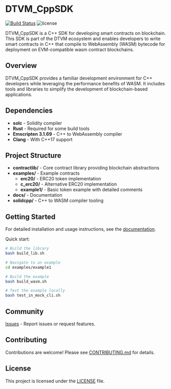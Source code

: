 # DTVM_CppSDK

[![Build Status](https://travis-ci.org/DTVMStack/DTVM_CppSDK.svg?branch=master)](https://travis-ci.org/DTVMStack/DTVM_CppSDK)
![license](https://img.shields.io/badge/license-Apache--2.0-green.svg)


DTVM_CppSDK is a C++ SDK for developing smart contracts on blockchain. This SDK is part of the DTVM ecosystem and enables developers to write smart contracts in C++ that compile to WebAssembly (WASM) bytecode for deployment on EVM-compatible wasm contract blockchains.

## Overview

DTVM_CppSDK provides a familiar development environment for C++ developers while leveraging the performance benefits of WASM. It includes tools and libraries to simplify the development of blockchain-based applications.

## Dependencies

* **solc** - Solidity compiler
* **Rust** - Required for some build tools
* **Emscripten 3.1.69** - C++ to WebAssembly compiler
* **Clang** - With C++17 support

## Project Structure

* **contractlib/** - Core contract library providing blockchain abstractions
* **examples/** - Example contracts
  * **erc20/** - ERC20 token implementation 
  * **c_erc20/** - Alternative ERC20 implementation
  * **example1/** - Basic token example with detailed comments
* **docs/** - Documentation
* **solidcpp/** - C++ to WASM compiler tooling

## Getting Started

For detailed installation and usage instructions, see the [documentation](docs/readme.md).

Quick start:
```bash
# Build the library
bash build_lib.sh

# Navigate to an example
cd examples/example1

# Build the example
bash build_wasm.sh

# Test the example locally
bash test_in_mock_cli.sh
```

## Community
[Issues](https://github.com/DTVMStack/DTVM_CppSDK/issues) - Report issues or request features.

## Contributing

Contributions are welcome! Please see [CONTRIBUTING.md](CONTRIBUTING.md) for details.

## License

This project is licensed under the [LICENSE](LICENSE) file.

